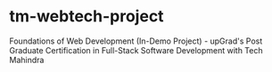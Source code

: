 # tm-webtech-project
Foundations of Web Development (In-Demo Project) - upGrad's Post Graduate Certification in Full-Stack Software Development with Tech Mahindra
